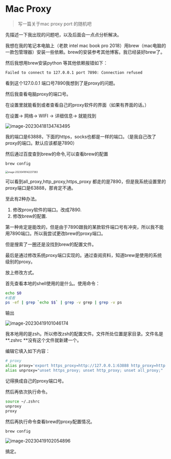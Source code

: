# Mac Proxy

> 写一篇关于mac proxy port 的随机吧

先描述一下我出现的问题吧，以及后面会一点点分析解决。



我想在我的笔记本电脑上（老款 intel mac book pro 2018）用brew（mac电脑的一款包管理器）安装一些依赖。brew的安装参考其他博客。我已经装好brew了。

然后我想用brew安装python 等其他依赖报错如下：

```bash
Failed to connect to 127.0.0.1 port 7890: Connection refused
```

看到这个127.0.0.1 端口号7890我想到了是proxy的问题。

然后我查看电脑proxy的端口号。

在设置里就能看到或者查看自己的proxy软件的界面（如果有界面的话。）

在设置-> 网络-> WIFI -> 详细信息-> 就能找到

![image-20230418134743495](image-20230418134743495.png)

我的端口是63888，下面的https，socks也都是一样的端口。（是我自己改了proxy的端口。默认应该都是7890）

然后通过百度查到brew的命令,可以查看brew的配置

```bash
brew config
```

<img src="/Users/zhangqinzhong/Documents/typora/mac/images//image-20230418142237383.png" alt="image-20230418142237383" style="zoom:50%;" />

可以看到all_proxy,http_proxy,https_proxy 都走的是7890，但是我系统设置里的proxy端口是63888，那肯定不通。

至此有2种办法。

1. 修改proxy软件的端口。改成7890.
2. 修改brew的配置.

第一种肯定是能改的，但是由于7890跟我的某款软件端口号有冲突，所以我不能用7890端口。所以我尝试更改brew的proxy端口。

但是搜索了一圈还是没找到brew的配置文件。

最后是通过修改系统proxy端口实现的。通过查阅资料，知道brew是使用的系统级别的proxy。

放上修改方式。

首先查看本地的shell使用的是什么。使用命令：

```bash
echo $0
#或者
ps -ef | grep `echo $$` | grep -v grep | grep -v ps
```

输出

![image-20230419101046174](image-20230419101046174.png)

我本地用的是zsh。所以修改zsh的配置文件。文件所处位置是家目录。文件名是 **.zshrc **没有这个文件就新建一个。

编辑它填入如下内容：

```bash
# proxy
alias proxy='export https_proxy=http://127.0.0.1:63888 http_proxy=http://127.0.0.1:63888 all_proxy=socks5://127.0.0.1:63888'
alias unproxy="unset https_proxy; unset http_proxy; unset all_proxy;"
```

记得换成自己的proxy端口号。

然后再依次执行命令。

```bash
source ~/.zshrc
unproxy
proxy
```

然后再执行命令查看brew的proxy配置情况。

```bash
brew config
```

![image-20230419102054896](image-20230419102054896.png)

搞定。
